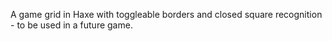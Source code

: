 A game grid in Haxe with toggleable borders and closed square recognition - to be used in a future game.
